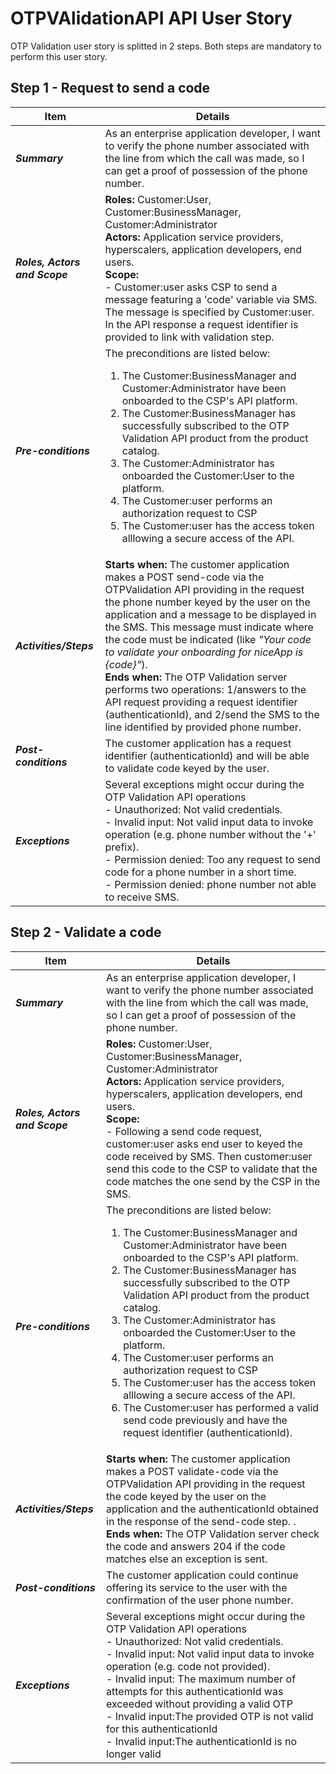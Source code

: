 # OTPVAlidationAPI API User Story

OTP Validation user story is splitted in 2 steps. Both steps are mandatory to perform  this user story.

##  Step 1 - Request to send a code

| **Item** | **Details** |
| ---- | ------- |
| ***Summary*** | As an enterprise application developer, I want to verify the phone number associated with the line from which the call was made, so I can get a proof of possession of the phone number.  |
| ***Roles, Actors and Scope*** | **Roles:** Customer:User, Customer:BusinessManager, Customer:Administrator<br> **Actors:** Application service providers, hyperscalers, application developers, end users. <br> **Scope:**  <br> - Customer:user asks CSP to send a message featuring a 'code' variable via SMS. The message is specified by Customer:user. In the API response a request identifier is provided to link with validation step. |
| ***Pre-conditions*** |The preconditions are listed below:<br><ol><li>The Customer:BusinessManager and Customer:Administrator have been onboarded to the CSP's API platform.</li><li>The Customer:BusinessManager has successfully subscribed to the OTP Validation API product from the product catalog.</li><li>The Customer:Administrator has onboarded the Customer:User to the platform.</li><li>The Customer:user performs an authorization request to CSP</li><li>The Customer:user has the access token alllowing a secure access of the API.|
| ***Activities/Steps*** | **Starts when:** The customer application makes a POST send-code via the OTPValidation API providing in the request the phone number keyed by the user on the application and a message to be displayed in the SMS. This message must indicate where the code must be indicated (like _"Your code to validate your onboarding for niceApp is {code}"_).<br>**Ends when:** The OTP Validation server performs two operations: 1/answers to the API request providing a request identifier (authenticationId), and 2/send the SMS to the line identified by provided phone number. |
| ***Post-conditions*** | The customer application has a request identifier (authenticationId) and will be able to validate code keyed by the user.  |
| ***Exceptions*** | Several exceptions might occur during the OTP Validation API operations<br>- Unauthorized: Not valid credentials.<br>- Invalid input: Not valid input data to invoke operation (e.g. phone number without the '+' prefix).<br>- Permission denied: Too any request to send code for a phone number in a short time. <br>- Permission denied: phone number not able to receive SMS.|


##  Step 2 - Validate a code

| **Item** | **Details** |
| ---- | ------- |
| ***Summary*** | As an enterprise application developer, I want to verify the phone number associated with the line from which the call was made, so I can get a proof of possession of the phone number.  |
| ***Roles, Actors and Scope*** | **Roles:** Customer:User, Customer:BusinessManager, Customer:Administrator<br> **Actors:** Application service providers, hyperscalers, application developers, end users. <br> **Scope:**  <br> - Following a send code request, customer:user asks end user to keyed the code received by SMS. Then customer:user send this code to the CSP to validate that the code matches the one send by the CSP in the SMS.  |
| ***Pre-conditions*** |The preconditions are listed below:<br><ol><li>The Customer:BusinessManager and Customer:Administrator have been onboarded to the CSP's API platform.</li><li>The Customer:BusinessManager has successfully subscribed to the OTP Validation API product from the product catalog.</li><li>The Customer:Administrator has onboarded the Customer:User to the platform.</li><li>The Customer:user performs an authorization request to CSP</li><li>The Customer:user has the access token alllowing a secure access of the API.</li><li> The Customer:user has performed a valid send code previously and have the request identifier (authenticationId). |
| ***Activities/Steps*** | **Starts when:** The customer application makes a POST validate-code via the OTPValidation API providing in the request the code keyed by the user on the application and the authenticationId obtained in the response of the send-code step. .<br>**Ends when:** The OTP Validation server check the code and answers 204 if the code matches else an exception is sent. |
| ***Post-conditions*** | The customer application could continue offering its service to the user with the confirmation of the user phone number.  |
| ***Exceptions*** | Several exceptions might occur during the OTP Validation API operations<br>- Unauthorized: Not valid credentials.<br>- Invalid input: Not valid input data to invoke operation (e.g. code not provided).<br>- Invalid input: The maximum number of attempts for this authenticationId was exceeded without providing a valid OTP <br>- Invalid input:The provided OTP is not valid for this authenticationId<br>- Invalid input:The authenticationId is no longer valid|